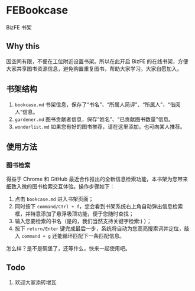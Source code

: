 # FEBookcase

BizFE 书架

## Why this

因空间有限，不便在工位附近设置书架。所以在此开启 BizFE 的在线书架，方便大家共享图书资源信息，避免购置重复图书，帮助大家学习。大家自愿加入。

## 书架结构

1. `bookcase.md` 书架信息，保存了“书名”、“所属人简评”、“所属人”、“借阅人”信息。
2. `gardener.md` 图书贡献者信息，保存“姓名”、“已贡献图书数量”信息。
3. `wonderlist.md` 如果您有好的图书推荐，请在这里添加，也可向某人推荐。

## 使用方法

### 图书检索

得益于 Chrome 和 GitHub 最近合作推出的全新信息检索功能，本书架为您带来细致入微的图书检索交互体验。操作步骤如下：

  1. 点击 `bookcase.md` 进入书架页面；
  2. 同时按下 `command/Ctrl + f`，您会看到书架系统右上角自动弹出信息检索框，并特意添加了悬浮吸顶功能，便于您随时查找； 
  3. 输入您要检索的书名（是的，我们当然支持关键字检索:) ）；
  4. 按下 `return/Enter` 键完成最后一步，系统将自动为您高亮搜索词并定位，敲入 `command + g` 还能循环匹配下一条匹配信息。

怎么样？是不是碉堡了，还等什么，快来一起使用吧。

## Todo

1. 欢迎大家添砖增瓦
